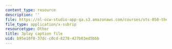 ```yaml
---
content_type: resource
description: ''
file: https://ol-ocw-studio-app-qa.s3.amazonaws.com/courses/sts-050-the-history-of-mit-spring-2011/b95e10f037dcc0cd8278427b03ed5bbb_drFOEAuLspU.srt
file_type: application/x-subrip
resourcetype: Other
title: 3play caption file
uid: b95e10f0-37dc-c0cd-8278-427b03ed5bbb
---
```

